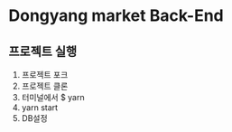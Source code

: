 # Dongyang market Back-End

## 프로젝트 실행
 1. 프로젝트 포크
 2. 프로젝트 클론
 3. 터미널에서 $ yarn
 4. yarn start
 5. DB설정
